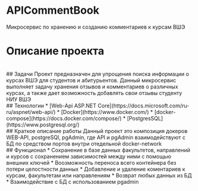# APICommentBook
Микросервис по хранению и созданию комментариев к курсам ВШЭ
<br>
# Описание проекта
<br>
## Задачи
Проект предназначен для упрощения поиска информации о курсах ВШЭ для студентов и абитурьентов. Данный микросервис выполняет задачу хранения отзывов и комментариев о различных курсах, а также дает возможность добавлять свои отзывы студенту НИУ ВШЭ
<br>
## Технологии
* [Web-Api ASP.NET Core](https://docs.microsoft.com/ru-ru/aspnet/web-api/)
* [Docker](https://www.docker.com/)
* [docker-compose](https://docs.docker.com/compose/)
* [PostgresSQL](https://www.postgresql.org/)
<br>
## Краткое описание работы
Данный проект это композиция докеров WEB-API, postgreSQl, pgAdmin, где API и pgAdmin взаимодействуют с БД по средством портов внутри отедельной docker-network 
<br>
## Функционал
* Сохранение в базе данных факультетов, направлений и курсов с сохранением зависимостей между ними с помощью внешних ключей
* Воозможность переноса всего контейнера без потери целостности данных
* Добавление и удаление коментариев к курсам, факультетам или направлениям
* Возврат любых данных из БД
* Взаимодействие с БД с использованием pgadmin

